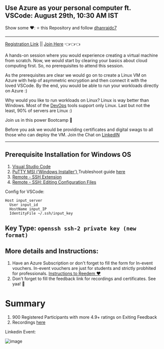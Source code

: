 ## Use Azure as your personal computer ft. VSCode: August 29th, 10:30 AM IST

Show some ❤️: ⭐ this Repository and follow [dhanrajdc7](https://github.com/dhanrajdc7)

---
[Registration Link](https://forms.office.com/r/VGJwE5BYqd) || [Join Here](https://teams.microsoft.com/l/meetup-join/19%3ameeting_ZjI1Nzg2MTYtMTZiMy00ZGMzLWI2NTMtNmQ0MGExODBlODgw%40thread.v2/0?context=%7b%22Tid%22%3a%2284c31ca0-ac3b-4eae-ad11-519d80233e6f%22%2c%22Oid%22%3a%222b1e815e-e40c-4c7b-b5d8-31b72606f2cb%22%7d) 👈👈👈

A hands-on session where you would experience creating a virtual machine from scratch. Now, we would start by clearing your basics about cloud computing first. So, no prerequisites to attend this session.

As the prerequisites are clear we would go on to create a Linux VM on Azure with help of asymmetric encryption and then connect it with the loved VSCode. By the end, you would be able to run your workloads directly on Azure :)

Why would you like to run workloads on Linux?
Linux is way better than Windows. Most of the [DevOps](https://www.p3r.one/what-is-devops/) tools support only Linux. Last but not the least, 90% of servers are Linux :)

Join us in this power Bootcamp 🙌

Before you ask we would be providing certificates and digital swags to all those who can deploy the VM. Join the Chat on [LinkedIN](https://www.linkedin.com/events/useazureasyourpersonalcomputerf6824242363796471808/) 

---

## Prerequisite Installation for Windows OS
1. [Visual Studio Code](https://code.visualstudio.com/download) 
2. [PuTTY MSI (‘Windows Installer’)
](https://www.chiark.greenend.org.uk/~sgtatham/putty/latest.html) Trubleshoot guide [here](https://www.chiark.greenend.org.uk/~sgtatham/putty/faq.html#faq-32bit-64bit)
3. [Remote - SSH Extension](https://marketplace.visualstudio.com/items?itemName=ms-vscode-remote.remote-ssh)
4. [Remote - SSH: Editing Configuration Files](https://marketplace.visualstudio.com/items?itemName=ms-vscode-remote.remote-ssh-edit)


Config for VSCode:
```
Host input_server
  User input_id
  HostName input_IP
  IdentityFile ~/.ssh/input_key
```
Key Type: 
<code>openssh ssh-2 private key (new format)</code>
---

## More details and Instructions:
1. Have an Azure Subscription or don't forget to fill the form for In-event vouchers. In-event vouchers are just for students and strictly probhited for professionals. [Instructions to Reedem ❤️](https://github.com/hrittikhere/events/blob/main/Azure_Verification.md)
2. Don't forget to fill the feedback link for recordings and certificates. See yaa! 👋



# Summary
1. 900 Registered Participants with more 4.9+ ratings on Exiting Feedback
2. Recordings [here](https://youtu.be/nuk3Sinnc4g)

Linkedin Event:

![image](https://user-images.githubusercontent.com/67012359/132587730-af907b13-0425-46f6-ae93-812b9cc6516e.png)
